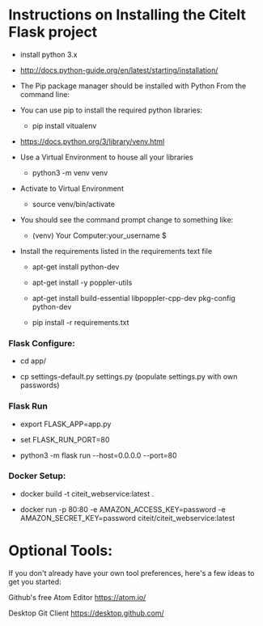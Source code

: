 # Instructions on Installing the CiteIt Flask project

  * install python 3.x
  * http://docs.python-guide.org/en/latest/starting/installation/

  * The Pip package manager should be installed with Python
	From the command line:

  * You can use pip to install the required python libraries:
    * pip install vitualenv

  * https://docs.python.org/3/library/venv.html
  * Use a Virtual Environment to house all your libraries
    * python3 -m venv venv

  * Activate to Virtual Environment
    * source venv/bin/activate

  * You should see the command prompt change to something like:
    * (venv) Your Computer:your_username $

  * Install the requirements listed in the requirements text file
    * apt-get install python-dev
    * apt-get install -y poppler-utils
    * apt-get install build-essential libpoppler-cpp-dev pkg-config python-dev

    * pip install -r requirements.txt

    
### Flask Configure:

  * cd app/

  * cp settings-default.py settings.py
  (populate settings.py with own passwords)


### Flask Run

  * export FLASK_APP=app.py

  * set FLASK_RUN_PORT=80

  * python3 -m flask run --host=0.0.0.0 --port=80

### Docker Setup:

  * docker build -t citeit_webservice:latest .

  * docker run -p 80:80 -e AMAZON_ACCESS_KEY=password -e AMAZON_SECRET_KEY=password citeit/citeit_webservice:latest


# Optional Tools:

If you don't already have your own tool preferences, here's a few ideas
to get you started:

Github's free Atom Editor
https://atom.io/

Desktop Git Client
https://desktop.github.com/
